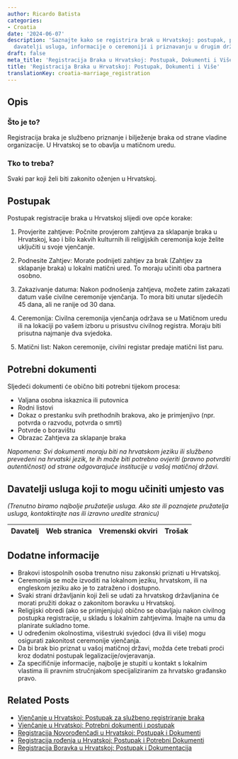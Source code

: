 ```yaml
---
author: Ricardo Batista
categories:
- Croatia
date: '2024-06-07'
description: 'Saznajte kako se registrira brak u Hrvatskoj: postupak, potrebni dokumenti,
  davatelji usluga, informacije o ceremoniji i priznavanju u drugim državama.'
draft: false
meta_title: 'Registracija Braka u Hrvatskoj: Postupak, Dokumenti i Više'
title: 'Registracija Braka u Hrvatskoj: Postupak, Dokumenti i Više'
translationKey: croatia-marriage_registration
---
```



## Opis
### Što je to?
Registracija braka je službeno priznanje i bilježenje braka od strane vladine organizacije. U Hrvatskoj se to obavlja u matičnom uredu.

### Tko to treba?
Svaki par koji želi biti zakonito oženjen u Hrvatskoj.

## Postupak
Postupak registracije braka u Hrvatskoj slijedi ove opće korake:

1. Provjerite zahtjeve: Počnite provjerom zahtjeva za sklapanje braka u Hrvatskoj, kao i bilo kakvih kulturnih ili religijskih ceremonija koje želite uključiti u svoje vjenčanje.
   
2. Podnesite Zahtjev: Morate podnijeti zahtjev za brak (Zahtjev za sklapanje braka) u lokalni matični ured. To moraju učiniti oba partnera osobno.

3. Zakazivanje datuma: Nakon podnošenja zahtjeva, možete zatim zakazati datum vaše civilne ceremonije vjenčanja. To mora biti unutar sljedećih 45 dana, ali ne ranije od 30 dana.

4. Ceremonija: Civilna ceremonija vjenčanja održava se u Matičnom uredu ili na lokaciji po vašem izboru u prisustvu civilnog registra. Moraju biti prisutna najmanje dva svjedoka.

5. Matični list: Nakon ceremonije, civilni registar predaje matični list paru.

## Potrebni dokumenti
Sljedeći dokumenti će obično biti potrebni tijekom procesa:

- Valjana osobna iskaznica ili putovnica
- Rodni listovi
- Dokaz o prestanku svih prethodnih brakova, ako je primjenjivo (npr. potvrda o razvodu, potvrda o smrti)
- Potvrde o boravištu
- Obrazac Zahtjeva za sklapanje braka

*Napomena: Svi dokumenti moraju biti na hrvatskom jeziku ili službeno prevedeni na hrvatski jezik, te ih može biti potrebno ovjeriti (pravno potvrditi autentičnost) od strane odgovarajuće institucije u vašoj matičnoj državi.*

## Davatelji usluga koji to mogu učiniti umjesto vas

_(Trenutno biramo najbolje pružatelje usluga. Ako ste ili poznajete pružatelja usluga, kontaktirajte nas ili izravno uredite stranicu)_

| Davatelj | Web stranica | Vremenski okviri | Trošak |
| --------------- | --------------- | :-------------: | :-------------: |

## Dodatne informacije 
- Brakovi istospolnih osoba trenutno nisu zakonski priznati u Hrvatskoj.
- Ceremonija se može izvoditi na lokalnom jeziku, hrvatskom, ili na engleskom jeziku ako je to zatraženo i dostupno.
- Svaki strani državljanin koji želi se udati za hrvatskog državljanina će morati pružiti dokaz o zakonitom boravku u Hrvatskoj.
- Religijski obredi (ako se primjenjuju) obično se obavljaju nakon civilnog postupka registracije, u skladu s lokalnim zahtjevima. Imajte na umu da planirate sukladno tome.
- U određenim okolnostima, višestruki svjedoci (dva ili više) mogu osigurati zakonitost ceremonije vjenčanja.
- Da bi brak bio priznat u vašoj matičnoj državi, možda ćete trebati proći kroz dodatni postupak legalizacije/ovjeravanja.
- Za specifičnije informacije, najbolje je stupiti u kontakt s lokalnim vlastima ili pravnim stručnjakom specijaliziranim za hrvatsko građansko pravo.


## Related Posts

- [Vjenčanje u Hrvatskoj: Postupak za službeno registriranje braka](https://tramitit.com/hr/guides/croatia/upis_u_maticnu_knjigu_vjencanih/)
- [Vjenčanje u Hrvatskoj: Potrebni dokumenti i postupak](https://tramitit.com/hr/guides/croatia/izdavanje_vjencanog_lista/)
- [Registracija Novorođenčadi u Hrvatskoj: Postupak i Dokumenti](https://tramitit.com/hr/guides/croatia/postupak_prijave_novorodencadi/)
- [Registracija rođenja u Hrvatskoj: Postupak i Potrebni Dokumenti](https://tramitit.com/hr/guides/croatia/upis_u_maticnu_knjigu_rodenih/)
- [Registracija Boravka u Hrvatskoj: Postupak i Dokumentacija](https://tramitit.com/hr/guides/croatia/prijava_boravka_pri_ulasku_u_zemlju/)